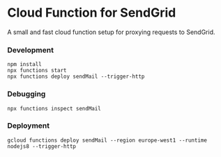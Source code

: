 # Cloud Function for SendGrid
A small and fast cloud function setup for proxying requests to SendGrid.

### Development
```
npm install
npx functions start
npx functions deploy sendMail --trigger-http
```

### Debugging
```
npx functions inspect sendMail
```

### Deployment
```
gcloud functions deploy sendMail --region europe-west1 --runtime nodejs8 --trigger-http
```
